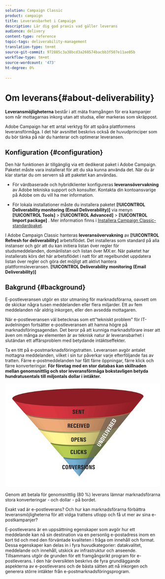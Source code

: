 ```yaml
---
solution: Campaign Classic
product: campaign
title: Leveransbarhet i Campaign
description: Lär dig god praxis vad gäller leverans
audience: delivery
content-type: reference
topic-tags: deliverability-management
translation-type: tm+mt
source-git-commit: 972885c3a38bcd3a260574bacbb3f507e11ae05b
workflow-type: tm+mt
source-wordcount: '473'
ht-degree: 0%

---
```



# Om leverans{#about-deliverability}

**Leveransmöjligheterna** består i att mäta framgången för era kampanjer som når mottagarnas inkorg utan att studsa, eller markeras som skräppost.

Adobe Campaign har ett antal verktyg för att spåra plattformens leveransförmåga. I det här avsnittet beskrivs också de huvudprinciper som du bör tänka på när du hanterar och optimerar leveransen.

## Konfiguration {#configuration}

Den här funktionen är tillgänglig via ett dedikerat paket i Adobe Campaign. Paketet måste vara installerat för att du ska kunna använda det. När du är klar startar du om servern så att paketet kan användas.
* För värdbaserade och hybridklienter konfigureras **leveransövervakning** av Adobe tekniska support och konsulter. Kontakta din kontoansvarige på Adobe om du vill ha mer information.

* För lokala installationer måste du installera paketet **[!UICONTROL Deliverability monitoring (Email Deliverability)]** via menyn **[!UICONTROL Tools]** > **[!UICONTROL Advanced]** > **[!UICONTROL Import package]** . Mer information finns i [Installera Campaign Classic-standardpaket](../../installation/using/installing-campaign-standard-packages.md).

I Adobe Campaign Classic hanteras **leveransövervakning** av **[!UICONTROL Refresh for deliverability]** arbetsflödet. Det installeras som standard på alla instanser och gör att du kan initiera listan över regler för studsmeddelanden, domänlistan och listan över MX:er. När paketet har installerats körs det här arbetsflödet i natt för att regelbundet uppdatera listan över regler och göra det möjligt att aktivt hantera plattformsleveransen. **[!UICONTROL Deliverability monitoring (Email Deliverability)]**

## Bakgrund {#background}

E-postleveransen utgör en stor utmaning för marknadsförarna, oavsett om de skickar några tusen meddelanden eller flera miljarder. Ett av fem meddelanden når aldrig inkorgen, eller den avsedda mottagaren.

När e-postleveransen väl betecknas som ett&quot;tekniskt problem&quot; för IT-avdelningen fortsätter e-postleveransen att hamna högre på marknadsföringsagendan. Det beror på att kunniga marknadsförare inser att även om många av elementen är av teknisk natur är leveransbarhet i slutändan ett affärsproblem med betydande intäktseffekter.

Ta en titt på e-postmarknadsföringstratten. Leveransen avgör antalet mottagna meddelanden, vilket i sin tur påverkar varje efterföljande fas av tratten. Färre e-postmeddelanden har fått färre öppningar, färre klick och färre konverteringar. **För företag med en stor databas kan skillnaden mellan genomsnittlig och stor leveransförmåga bokstavligen betyda hundratusentals till miljontals dollar i intäkter.**

![](assets/deliverability_overview_1.png)

Genom att betala för genomsnittlig (80 %) leverans lämnar marknadsförarna stora konverteringar - och dollar - på bordet.

Exakt vad är e-postleverans? Och hur kan marknadsförarna förbättra leveransmöjligheterna för att vidga trattens utlopp och få ut mer av sina e-postkampanjer?

E-postleverans är en uppsättning egenskaper som avgör hur ett meddelande kan nå sin destination via en personlig e-postadress inom en kort tid och med den förväntade kvaliteten i fråga om innehåll och format. Dessa egenskaper kan delas in i fyra huvudkategorier: datakvalitet, meddelande och innehåll, utskick av infrastruktur och anseende. Tillsammans utgör de grunden för ett framgångsrikt program för e-postleverans. I den här översikten beskrivs de fyra grundläggande aspekterna av e-postleverans och de bästa sätten att nå inkorgen och generera större intäkter från e-postmarknadsföringsprogram.

<!--![](assets/deliverability_overview_2.png)-->
